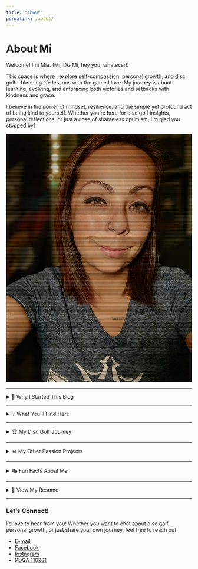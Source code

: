 ```yaml
---
title: "About"
permalink: /about/
---
```


# About Mi

Welcome! I'm Mia. (Mi, DG Mi, hey you, whatever!) 

This space is where I explore self-compassion, personal growth, and disc golf - blending life lessons with the game I love. My journey is about learning, evolving, and embracing both victories and setbacks with kindness and grace.

I believe in the power of mindset, resilience, and the simple yet profound act of being kind to yourself. Whether you’re here for disc golf insights, personal reflections, or just a dose of shameless optimism, I’m glad you stopped by!

![Mia - the author of this site](assets/images/Mi-Digital.jpg)

---

<details> 
<summary>🌱 Why I Started This Blog</summary>
<h2>Why I Started This Blog</h2>
For most of my life, I’ve been on a path of constant growth — sometimes intentional, sometimes chaotic. I’ve learned that <b>self-compassion is the foundation for progress</b>, and I wanted a space to share that journey.

Disc golf has become a huge part of my life, not just as a sport but as a mirror for self-improvement. Through every throw, win, and misstep, I see reflections of persistence, self-doubt, and the power of showing up for myself.

This blog is a place to document those lessons, offer encouragement, and remind anyone reading that growth is never linear—but it’s always worth it.
</details>

---

<details> 
<summary>💡 What You'll Find Here</summary>
<h2>What You'll Find Here</h2>
<ul>
 <li><b>Personal reflections</b> on self-worth, resilience, and overcoming setbacks</li>
 <li><b>Disc golf tournament experiences</b> and lessons learned on and off the course</li> 
 <li><b>Snapshots of my journey</b>, including struggles, breakthroughs, and everything in between</li> 
</ul>
</details>

---

<details> 
<summary>🏆 My Disc Golf Journey</summary>
<h2>My Disc Golf Journey</h2>
I’ve been competing in professional tournaments the past few years, constantly pushing myself to <i>play the course, not the competition</i> — though that’s easier said than done!

My goal is rarely to win (though, let’s be honest, that’s nice too 🥹), but to become the best version of myself through the sport. Disc golf has taught me patience, adaptability, and how to stay present.

I also track my disc golf progress meticulously, from tournament milestones to the exact lifespan of my discs. (Yes, spreadsheets are my love language. 🖤📊)
</details>

---

<details> 
<summary>📊 My Other Passion Projects</summary> 
<h2>My Other Passion Projects</h2>
Outside of disc golf, I love <i>tracking random data</i> and creating structured ways to measure growth. My <b>"Year of 36"</b> project is one of my biggest undertakings—an annual reflection and goal-setting system inspired by Groundhog Day Resolutions.

I've always got some ideas and new things I'd like to try up my sleeve...
</details>

---

<details>
<summary>🎭 Fun Facts About Me</summary>
<h2>Fun Facts About Me</h2> 
<ul>
<li><b>Favorite disc golf course</b>? Mmm, this one's always up in the air. I'm never mad about making the trek to play <a href="https://udisc.com/courses/lindsey-park-dgc-dogwood-yellow-Xv7q">Dogwood</a> or <a href="https://udisc.com/courses/brazos-park-east-the-b-east-uzjl">The Beast</a>.</li>  
<li><b>Most humbling tournament moment?</b> Ha - I could probably make a whole post on these alone. #StayHumble</li>
<li><b>>Biggest lesson learned this year?</b> Compassion starts with yourself.</li>
<li><b>I love:</b> Skull designs, deep conversations, and breaking limiting beliefs.</li>
</ul>
</details>

---

<details> 
<summary>📄 View My Resume</summary>
<h2>View My Resume</h2>
<a href="https://meeeyuh.github.io/assets/files/Resume-Mia-Lofton.pdf" download>Download My Resume</a>
</details>

---

### Let’s Connect!

I’d love to hear from you! Whether you want to chat about disc golf, personal growth, or just share your own journey, feel free to reach out.

- [E-mail](mailto:dgmi116281@gmail.com)
- [Facebook](https://www.facebook.com/dgmi116281)
- [Instagram](https://www.instagram.com/dgmi_/)
- [PDGA 116281](https://www.pdga.com/player/116281)
